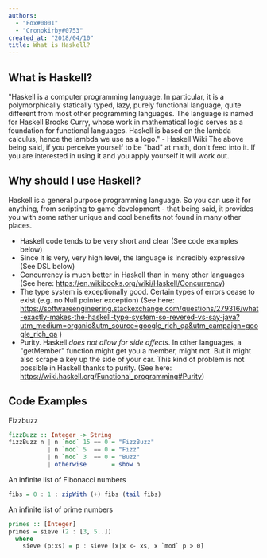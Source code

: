 ```yaml
---
authors:
  - "Fox#0001"
  - "Cronokirby#0753"
created_at: "2018/04/10"
title: What is Haskell?
---
```


## What is Haskell?
"Haskell is a computer programming language. In particular, it is a polymorphically statically typed, lazy, purely functional language, quite different from most other programming languages. The language is named for Haskell Brooks Curry, whose work in mathematical logic serves as a foundation for functional languages. Haskell is based on the lambda calculus, hence the lambda we use as a logo." - Haskell Wiki
The above being said, if you perceive yourself to be "bad" at math, don't feed into it. If you are interested in using it and you apply yourself it will work out.

## Why should I use Haskell?
Haskell is a general purpose programming language. So you can use it for anything, from scripting to game development - that being said, it provides you with some rather unique and cool benefits not found in many other places.

- Haskell code tends to be very short and clear (See code examples below)
- Since it is very, very high level, the language is incredibly expressive (See DSL below)
- Concurrency is much better in Haskell than in many other languages (See here: https://en.wikibooks.org/wiki/Haskell/Concurrency)
- The type system is exceptionally good. Certain types of errors cease to exist (e.g. no Null pointer exception) (See here: https://softwareengineering.stackexchange.com/questions/279316/what-exactly-makes-the-haskell-type-system-so-revered-vs-say-java?utm_medium=organic&utm_source=google_rich_qa&utm_campaign=google_rich_qa )
- Purity. Haskell _does not allow for side affects_. In other languages, a "getMember" function might get you a member, might not. But it might also scrape a key up the side of your car. This kind of problem is not possible in Haskell thanks to purity. (See here: https://wiki.haskell.org/Functional_programming#Purity)

## Code Examples

Fizzbuzz

```hs
fizzBuzz :: Integer -> String
fizzBuzz n | n `mod` 15 == 0 = "FizzBuzz"
           | n `mod` 5  == 0 = "Fizz"
           | n `mod` 3  == 0 = "Buzz"
           | otherwise       = show n
```

An infinite list of Fibonacci numbers

```hs
fibs = 0 : 1 : zipWith (+) fibs (tail fibs)
```

An infinite list of prime numbers

```hs
primes :: [Integer]
primes = sieve (2 : [3, 5..])
  where
    sieve (p:xs) = p : sieve [x|x <- xs, x `mod` p > 0]
```
